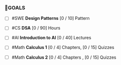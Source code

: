 ### 🎯GOALS
- [ ] #SWE **Design Patterns** \[0 / 10\] Pattern 
- [ ] #CS **DSA** \[0 / 90\]  Hours 
- [ ] #AI **Introduction to AI** \[0 / 40\]  Lectures 
- [ ] #Math **Calculus 1** \[0 / 4\]  Chapters, \[0 / 15] Quizzes
- [ ] #Math **Calculus 2** \[0 / 4\]  Chapters , \[0 / 15] Quizzes




















